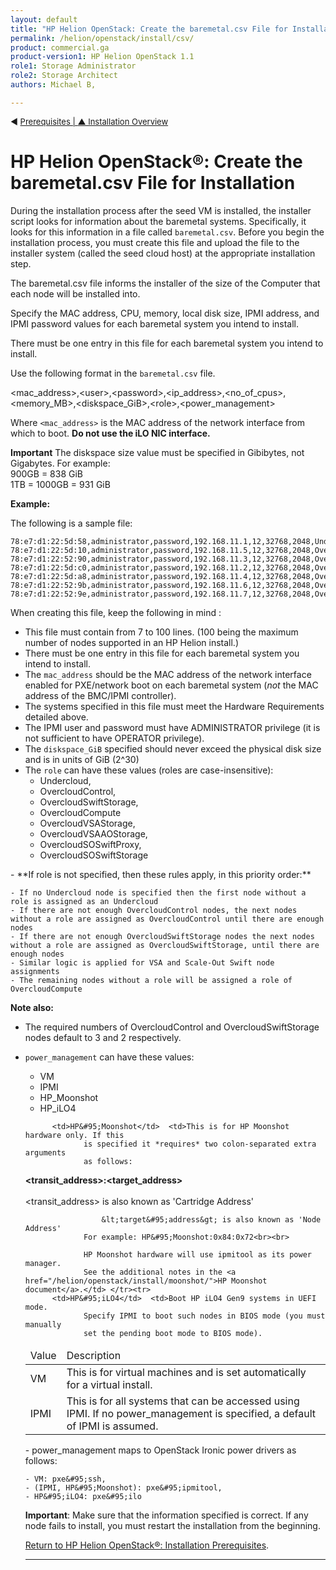```yaml
---
layout: default
title: "HP Helion OpenStack: Create the baremetal.csv File for Installation"
permalink: /helion/openstack/install/csv/
product: commercial.ga
product-version1: HP Helion OpenStack 1.1
role1: Storage Administrator
role2: Storage Architect
authors: Michael B, 

---
```

<!--UNDER REVISION-->


<script>

function PageRefresh {
onLoad="window.refresh"
}

PageRefresh();

</script>


<p style="font-size: small;"> &#9664; <a href="/helion/openstack/install/prereqs/#csv">Prerequisites | <a href="/helion/openstack/install/overview/test/"> &#9650; Installation Overview</a> </p> 

# HP Helion OpenStack&reg;: Create the baremetal.csv File for Installation #

During the installation process after the seed VM is installed, the installer script looks for information about the baremetal systems. Specifically, it looks for this information in a file called `baremetal.csv`. Before you begin the installation process, you must create this file and upload the file to the installer system (called the seed cloud host) at the appropriate installation step. 

The baremetal.csv file informs the installer of the size of the Computer that each node will be installed into.

Specify the MAC address, CPU, memory, local disk size, IPMI address, and IPMI password values for each baremetal system you intend to install.

There must be one entry in this file for each baremetal system you intend to install. 

Use the following format in the `baremetal.csv` file.

&lt;mac&#95;address&gt;,&lt;user&gt;,&lt;password&gt;,&lt;ip&#95;address&gt;,&lt;no&#95;of&#95;cpus&gt;,&lt;memory&#95;MB&gt;,&lt;diskspace&#95;GiB&gt;,&lt;role&gt;,&lt;power&#95;management&gt;

Where `<mac_address>` is the MAC address of the network interface from which to boot. **Do not use the iLO NIC interface.**

**Important** The diskspace size value must be specified in Gibibytes, not Gigabytes.  For example:<br>
 900GB = 838 GiB<br>
 1TB = 1000GB = 931 GiB

**Example:** 

The following is a sample file:

	78:e7:d1:22:5d:58,administrator,password,192.168.11.1,12,32768,2048,Undercloud,IPMI
	78:e7:d1:22:5d:10,administrator,password,192.168.11.5,12,32768,2048,OvercloudControl,IPMI
	78:e7:d1:22:52:90,administrator,password,192.168.11.3,12,32768,2048,OvercloudControl,IPMI
	78:e7:d1:22:5d:c0,administrator,password,192.168.11.2,12,32768,2048,OvercloudControl,IPMI
	78:e7:d1:22:5d:a8,administrator,password,192.168.11.4,12,32768,2048,OvercloudSwiftStorage,IPMI
	78:e7:d1:22:52:9b,administrator,password,192.168.11.6,12,32768,2048,OvercloudSwiftStorage,IPMI
	78:e7:d1:22:52:9e,administrator,password,192.168.11.7,12,32768,2048,OvercloudCompute,IPMI


When creating this file, keep the following in mind :

- This file must contain from 7 to 100 lines. (100 being the maximum number of nodes supported in an HP Helion install.)
- There must be one entry in this file for each baremetal system you intend to install.
- The `mac_address` should be the MAC address of the network interface enabled for PXE/network boot on each baremetal system (*not* the MAC address of the BMC/IPMI controller).
- The systems specified in this file must meet the Hardware Requirements detailed above.
- The IPMI user and password must have ADMINISTRATOR privilege (it is not sufficient to have OPERATOR privilege).
- The `diskspace_GiB` specified should never exceed the physical disk size and is in units of GiB (2^30)
- The `role` can have these values (roles are case-insensitive):
	- Undercloud, 
	- OvercloudControl, 
	- OvercloudSwiftStorage, 
	- OvercloudCompute
	- OvercloudVSAStorage, 
	- OvercloudVSAAOStorage, 
	- OvercloudSOSwiftProxy,
	- OvercloudSOSwiftStorage

<p></p>
- **If role is not specified, then these rules apply, in this priority order:**

	- If no Undercloud node is specified then the first node without a role is assigned as an Undercloud
	- If there are not enough OvercloudControl nodes, the next nodes without a role are assigned as OvercloudControl until there are enough nodes
	- If there are not enough OvercloudSwiftStorage nodes the next nodes without a role are assigned as OvercloudSwiftStorage, until there are enough nodes
	- Similar logic is applied for VSA and Scale-Out Swift node assignments
	- The remaining nodes without a role will be assigned a role of OvercloudCompute



**Note also:**


- The required numbers of OvercloudControl and OvercloudSwiftStorage
nodes default to 3 and 2 respectively.
- `power_management` can have these values:
	- VM
	- IPMI 
	- HP&#95;Moonshot 
	- HP&#95;iLO4

	<table>
<thead>
<tr>
<td>Value</td>  <td>Description</td> </tr>
</thead>
<tbody>
<tr>
          <td>VM</td>   <td>This is for virtual machines and is set automatically for a
                 virtual install.</td> </tr><tr>
          <td>IPMI</td>  <td>This is for all systems that can be accessed using IPMI. If no power&#95;management is specified, a default of IPMI is assumed.</td> </tr><tr>
          
          <td>HP&#95;Moonshot</td>  <td>This is for HP Moonshot hardware only. If this
                 is specified it *requires* two colon-separated extra arguments
                 as follows: 
<b>&lt;transit&#95;address&gt;:&lt;target&#95;address&gt;</b><br><br>
                     &lt;transit&#95;address&gt; is also known as 'Cartridge Address'

                     &lt;target&#95;address&gt; is also known as 'Node Address'
                 For example: HP&#95;Moonshot:0x84:0x72<br><br>

                 HP Moonshot hardware will use ipmitool as its power manager.
                 See the additional notes in the <a href="/helion/openstack/install/moonshot/">HP Moonshot document</a>.</td> </tr><tr>
          <td>HP&#95;iLO4</td>  <td>Boot HP iLO4 Gen9 systems in UEFI mode.
                 Specify IPMI to boot such nodes in BIOS mode (you must manually
                 set the pending boot mode to BIOS mode).
</td> </tr>
</tbody>
</table>
- power&#95;management maps to OpenStack Ironic power drivers as
follows:

	- VM: pxe&#95;ssh, 
	- (IPMI, HP&#95;Moonshot): pxe&#95;ipmitool, 
	- HP&#95;iLO4: pxe&#95;ilo


**Important**: Make sure that the information specified is correct. If any node fails to install, you must restart the installation from the beginning.



[Return to HP Helion OpenStack&reg;: Installation Prerequisites](/helion/openstack/install/prereqs/#csv).



----
